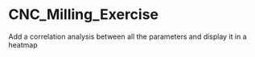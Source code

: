 # CNC_Milling_Exercise

Add a correlation analysis between all the parameters and display it in a heatmap
